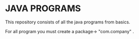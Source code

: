 # JAVA PROGRAMS
This repository consists of all the java programs from basics.

For all program you must create a package-> "com.company" .

